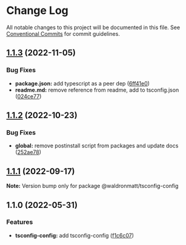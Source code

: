 # Change Log

All notable changes to this project will be documented in this file.
See [Conventional Commits](https://conventionalcommits.org) for commit guidelines.

## [1.1.3](https://github.com/waldronmatt/shareable-configs/compare/@waldronmatt/tsconfig-config@1.1.2...@waldronmatt/tsconfig-config@1.1.3) (2022-11-05)

### Bug Fixes

- **package.json:** add typescript as a peer dep ([6ff41e0](https://github.com/waldronmatt/shareable-configs/commit/6ff41e056136988a9f38f3e84c1914665db40bfe))
- **readme.md:** remove reference from readme, add to tsconfig.json ([024ce77](https://github.com/waldronmatt/shareable-configs/commit/024ce7786400d16a947aad8a6a75dd9bc1c2bf63))

## [1.1.2](https://github.com/waldronmatt/shareable-configs/compare/@waldronmatt/tsconfig-config@1.1.1...@waldronmatt/tsconfig-config@1.1.2) (2022-10-23)

### Bug Fixes

- **global:** remove postinstall script from packages and update docs ([252ae78](https://github.com/waldronmatt/shareable-configs/commit/252ae787ec89902f130ee28d2af63255fdfabb4d))

## [1.1.1](https://github.com/waldronmatt/shareable-configs/compare/@waldronmatt/tsconfig-config@1.1.0...@waldronmatt/tsconfig-config@1.1.1) (2022-09-17)

**Note:** Version bump only for package @waldronmatt/tsconfig-config

## 1.1.0 (2022-05-31)

### Features

- **tsconfig-config:** add tsconfig-config ([f1c6c07](https://github.com/waldronmatt/shareable-configs/commit/f1c6c0771433cf20fef3417f834859366c4b8c9c))
